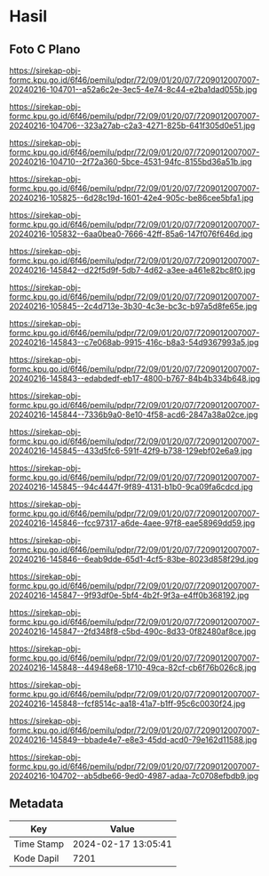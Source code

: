 # Hasil

## Foto C Plano

https://sirekap-obj-formc.kpu.go.id/6f46/pemilu/pdpr/72/09/01/20/07/7209012007007-20240216-104701--a52a6c2e-3ec5-4e74-8c44-e2ba1dad055b.jpg

https://sirekap-obj-formc.kpu.go.id/6f46/pemilu/pdpr/72/09/01/20/07/7209012007007-20240216-104706--323a27ab-c2a3-4271-825b-641f305d0e51.jpg

https://sirekap-obj-formc.kpu.go.id/6f46/pemilu/pdpr/72/09/01/20/07/7209012007007-20240216-104710--2f72a360-5bce-4531-94fc-8155bd36a51b.jpg

https://sirekap-obj-formc.kpu.go.id/6f46/pemilu/pdpr/72/09/01/20/07/7209012007007-20240216-105825--6d28c19d-1601-42e4-905c-be86cee5bfa1.jpg

https://sirekap-obj-formc.kpu.go.id/6f46/pemilu/pdpr/72/09/01/20/07/7209012007007-20240216-105832--6aa0bea0-7666-42ff-85a6-147f076f646d.jpg

https://sirekap-obj-formc.kpu.go.id/6f46/pemilu/pdpr/72/09/01/20/07/7209012007007-20240216-145842--d22f5d9f-5db7-4d62-a3ee-a461e82bc8f0.jpg

https://sirekap-obj-formc.kpu.go.id/6f46/pemilu/pdpr/72/09/01/20/07/7209012007007-20240216-105845--2c4d713e-3b30-4c3e-bc3c-b97a5d8fe65e.jpg

https://sirekap-obj-formc.kpu.go.id/6f46/pemilu/pdpr/72/09/01/20/07/7209012007007-20240216-145843--c7e068ab-9915-416c-b8a3-54d9367993a5.jpg

https://sirekap-obj-formc.kpu.go.id/6f46/pemilu/pdpr/72/09/01/20/07/7209012007007-20240216-145843--edabdedf-eb17-4800-b767-84b4b334b648.jpg

https://sirekap-obj-formc.kpu.go.id/6f46/pemilu/pdpr/72/09/01/20/07/7209012007007-20240216-145844--7336b9a0-8e10-4f58-acd6-2847a38a02ce.jpg

https://sirekap-obj-formc.kpu.go.id/6f46/pemilu/pdpr/72/09/01/20/07/7209012007007-20240216-145845--433d5fc6-591f-42f9-b738-129ebf02e6a9.jpg

https://sirekap-obj-formc.kpu.go.id/6f46/pemilu/pdpr/72/09/01/20/07/7209012007007-20240216-145845--94c4447f-9f89-4131-b1b0-9ca09fa6cdcd.jpg

https://sirekap-obj-formc.kpu.go.id/6f46/pemilu/pdpr/72/09/01/20/07/7209012007007-20240216-145846--fcc97317-a6de-4aee-97f8-eae58969dd59.jpg

https://sirekap-obj-formc.kpu.go.id/6f46/pemilu/pdpr/72/09/01/20/07/7209012007007-20240216-145846--6eab9dde-65d1-4cf5-83be-8023d858f29d.jpg

https://sirekap-obj-formc.kpu.go.id/6f46/pemilu/pdpr/72/09/01/20/07/7209012007007-20240216-145847--9f93df0e-5bf4-4b2f-9f3a-e4ff0b368192.jpg

https://sirekap-obj-formc.kpu.go.id/6f46/pemilu/pdpr/72/09/01/20/07/7209012007007-20240216-145847--2fd348f8-c5bd-490c-8d33-0f82480af8ce.jpg

https://sirekap-obj-formc.kpu.go.id/6f46/pemilu/pdpr/72/09/01/20/07/7209012007007-20240216-145848--44948e68-1710-49ca-82cf-cb6f76b026c8.jpg

https://sirekap-obj-formc.kpu.go.id/6f46/pemilu/pdpr/72/09/01/20/07/7209012007007-20240216-145848--fcf8514c-aa18-41a7-b1ff-95c6c0030f24.jpg

https://sirekap-obj-formc.kpu.go.id/6f46/pemilu/pdpr/72/09/01/20/07/7209012007007-20240216-145849--bbade4e7-e8e3-45dd-acd0-79e162d11588.jpg

https://sirekap-obj-formc.kpu.go.id/6f46/pemilu/pdpr/72/09/01/20/07/7209012007007-20240216-104702--ab5dbe66-9ed0-4987-adaa-7c0708efbdb9.jpg


## Metadata

| Key        | Value               |
| ---------- | ------------------- |
| Time Stamp | 2024-02-17 13:05:41 |
| Kode Dapil | 7201                |



